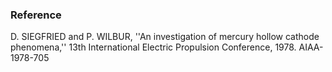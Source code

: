 ### Reference
D. SIEGFRIED and P. WILBUR, ''An investigation of mercury hollow cathode phenomena,'' 13th International Electric Propulsion Conference, 1978. AIAA-1978-705
